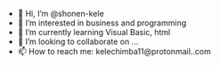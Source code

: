 - 👋 Hi, I’m @shonen-kele
- 👀 I’m interested in business and programming
- 🌱 I’m currently learning Visual Basic, html
- 💞️ I’m looking to collaborate on ...
- 📫 How to reach me: kelechimba11@protonmail..com

<!---
shonen-kele/shonen-kele is a ✨ special ✨ repository because its `README.md` (this file) appears on your GitHub profile.
You can click the Preview link to take a look at your changes.
--->
